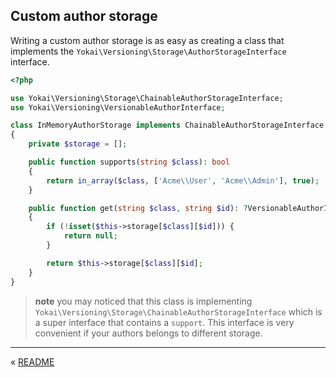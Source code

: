 Custom author storage
---------------------

Writing a custom author storage is as easy as 
creating a class that implements the `Yokai\Versioning\Storage\AuthorStorageInterface` interface.

```php
<?php

use Yokai\Versioning\Storage\ChainableAuthorStorageInterface;
use Yokai\Versioning\VersionableAuthorInterface;

class InMemoryAuthorStorage implements ChainableAuthorStorageInterface
{
    private $storage = [];

    public function supports(string $class): bool
    {
        return in_array($class, ['Acme\\User', 'Acme\\Admin'], true);
    }

    public function get(string $class, string $id): ?VersionableAuthorInterface
    {
        if (!isset($this->storage[$class][$id])) {
            return null;
        }

        return $this->storage[$class][$id];
    }
}
```

> **note** you may noticed that this class is implementing `Yokai\Versioning\Storage\ChainableAuthorStorageInterface`
which is a super interface that contains a `support`.
This interface is very convenient if your authors belongs to different storage.


---

« [README](../../README.md)
